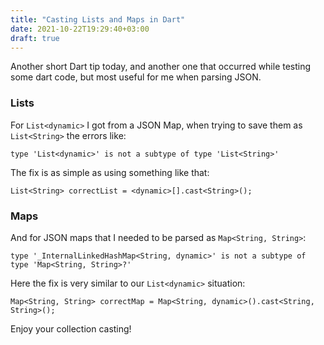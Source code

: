 ```yaml
---
title: "Casting Lists and Maps in Dart"
date: 2021-10-22T19:29:40+03:00
draft: true
---
```


Another short Dart tip today, and another one that occurred while testing some dart code, but most useful for me when parsing JSON.

### Lists

For `List<dynamic>` I got from a JSON Map, when trying to save them as `List<String>` the errors like:
```
type 'List<dynamic>' is not a subtype of type 'List<String>' 
```

The fix is as simple as using something like that:
```
List<String> correctList = <dynamic>[].cast<String>();
```

### Maps

And for JSON maps that I needed to be parsed as `Map<String, String>`:
```
type '_InternalLinkedHashMap<String, dynamic>' is not a subtype of type 'Map<String, String>?' 
```

Here the fix is very similar to our `List<dynamic>` situation:
```
Map<String, String> correctMap = Map<String, dynamic>().cast<String, String>();
```

Enjoy your collection casting!